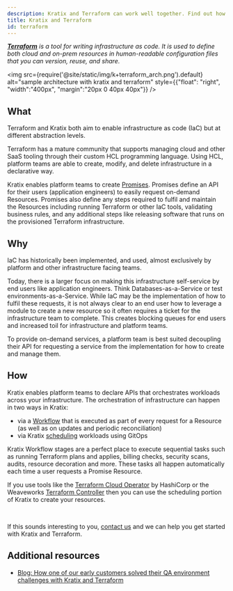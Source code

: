```yaml
---
description: Kratix and Terraform can work well together. Find out how one complements the other.
title: Kratix and Terraform
id: terraform
---
```


_**[Terraform](https://www.terraform.io/)** is a tool for writing infrastructure as code. It is used to define both cloud and on-prem resources in human-readable configuration files that you can version, reuse, and share._

<img
src={require('@site/static/img/k+terraform_arch.png').default}
alt="sample architecture with kratix and terraform"
style={{"float": "right", "width":"400px", "margin":"20px 0 40px 40px"}}
/>

## What

Terraform and Kratix both aim to enable infrastructure as code (IaC) but at different abstraction levels.

Terraform has a mature community that supports managing cloud and other SaaS tooling through their custom HCL programming language. Using HCL, platform teams are able to create, modify, and delete infrastructure in a declarative way.

Kratix enables platform teams to create [Promises](../../reference/promises/intro). Promises define an API for their users (application engineers) to easily request on-demand Resources. Promises also define any steps required to fulfil and maintain the Resources including running Terraform or other IaC tools, validating business rules, and any additional steps like releasing software that runs on the provisioned Terraform infrastructure.

## Why

IaC has historically been implemented, and used, almost exclusively by platform and other infrastructure facing teams.

Today, there is a larger focus on making this infrastructure self-service by end users like application engineers. Think Databases-as-a-Service or test environments-as-a-Service. While IaC may be the implementation of how to fulfil these requests, it is not always clear to an end user how to leverage a module to create a new resource so it often requires a ticket for the infrastructure team to complete. This creates blocking queues for end users and increased toil for infrastructure and platform teams.

To provide on-demand services, a platform team is best suited decoupling their API for requesting a service from the implementation for how to create and manage them.

## How

Kratix enables platform teams to declare APIs that orchestrates workloads across your infrastructure. The orchestration of infrastructure can happen in two ways in Kratix:

- via a [Workflow](../../reference/resources/workflows) that is executed as part of every request for a Resource (as well as on updates and periodic reconciliation)
- via Kratix [scheduling](../../reference/destinations/multidestination-management) workloads using GitOps

Kratix Workflow stages are a perfect place to execute sequential tasks such as running Terraform plans and applies, billing checks, security scans, audits, resource decoration and more. These tasks all happen automatically each time a user requests a Promise Resource.

If you use tools like the [Terraform Cloud Operator](https://developer.hashicorp.com/terraform/tutorials/kubernetes/kubernetes-operator) by HashiCorp or the Weaveworks [Terraform Controller](https://flux-iac.github.io/tofu-controller/) then you can use the scheduling portion of Kratix to create your resources.

<br/>

If this sounds interesting to you, [contact us](https://www.syntasso.io/contact-us) and we can help you get started with Kratix and Terraform.

## Additional resources

- [Blog: How one of our early customers solved their QA environment challenges with Kratix and Terraform](https://www.syntasso.io/post/use-case-providing-self-service-environments-on-demand-using-kratix)
